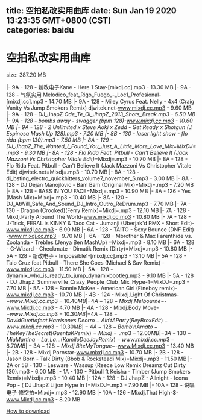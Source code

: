 
title: 空拍私改实用曲库
date: Sun Jan 19 2020 13:23:35 GMT+0800 (CST)    
categories: baidu
---

# 空拍私改实用曲库
size: 387.20 MB
 
 
|- 9A - 128 - 新改电子Kane - Here 1 Stay-[mixdj.cc].mp3 - 13.30 MB
|- 9A - 128 - 气氛实用 Melodico_feat_Rigo_Fuego_-_Loc1_Profesional-[mixdj.cc].mp3 - 14.70 MB
|- 9A - 128 - Miley Cyrus Feat. Nelly - 4x4 (Craig Vanity Vs Jump Smokers Remix)  djwitek.net-www.mixdj.cc.mp3 - 9.60 MB
|- 9A - 128 - DJ_JhapZ _Ode_Te_Oi_JhapZ_2013_Shots_Break.mp3 - 6.50 MB
|- 9A - 128 - bombs away - swagger (bpm 128)-www.mixdj.cc.mp3 - 10.60 MB
|- 9A - 128 - 2 Unlimited x Steve Aoki x Zedd - Get Ready x Shotgun (J. Espinosa Mash Up 128).mp3 - 7.20 MB
|- 8B - 130 - laser light show - flo rida (bpm 130).mp3 - 7.50 MB
|- 8A - 129 - DJ_JhapZ_The_Wanted_I_Found_You_Just_A_Little_More_Love_Mix=MixDJ=.mp3 - 9.30 MB
|- 8A - 128 - Flo Rida Feat. Pitbull - Can't Believe It (Jack Mazzoni Vs Christopher Vitale Edit)_=Mixdj=.mp3 - 10.70 MB
|- 8A - 128 - Flo Rida Feat. Pitbull - Can't Believe It (Jack Mazzoni Vs Christopher Vitale Edit)  djwitek.net=Mixdj=.mp3 - 10.70 MB
|- 8A - 128 - dj_bsting_electro_quickhitters_volume7_november_S.mp3 - 3.00 MB
|- 8A - 128 - DJ Dejan Manojlovic - Bam Bam (Original Mix)=Mixdj=.mp3 - 7.20 MB
|- 8A - 128 - BASS IN YOU FACE=Mixdj=.mp3 - 10.90 MB
|- 8A - 126 - Yes (Mash Mix)=Mixdj=.mp3 - 10.40 MB
|- 8A - 120 - DJ_AtWill_Safe_And_Sound_DJ_Intro_Outro_ReDrum.mp3 - 7.70 MB
|- 7A - 130 - Dragon (Crooked)(Ferry Remix)=Mixdj=.mp3 - 12.10 MB
|- 7A - 128 - Mixdj.Party Around The World-www.mixdj.cc.mp3 - 10.80 MB
|- 7A - 128 - J-Trick, FERAL is KINKY & Taco Cat - Jumanji (Uberjak'd RMX - Short Edit)-www.mixdj.cc.mp3 - 6.90 MB
|- 6A - 128 - TAITO - Sexy Bounce (DNF Edit) -www.mixdj.cc.mp3 - 9.70 MB
|- 6A - 128 - Mbrother & Max Farenthide vs. Zoolanda - Trebles (Jenya Ben MashUp) =Mixdj=.mp3 - 8.10 MB
|- 6A - 128 - G-Wizard - Checkmate - Dimatik Remix (Dirty)=Mixdj=.mp3 - 10.80 MB
|- 5A - 128 - 新改电子 - Impossible1-[mixdj.cc].mp3 - 13.10 MB
|- 5A - 128 - Taio Cruz feat Pitbull - There She Goes (Michael & Sav Remix) -www.mixdj.cc.mp3 - 11.50 MB
|- 5A - 128 - dynamix_who_is_ready_to_jump_dynamixbootleg.mp3 - 9.10 MB
|- 5A - 128 - DJ_JhapZ_Summerville_Crazy_People_Club_Mix_Hype-1=MixDJ=.mp3 - 7.70 MB
|- 5A - 128 - Bonnie McKee - American Girl (Fineboy remix)-www.mixdj.cc.mp3 - 10.70 MB
|- 4B - 124 - Mixdj.Light Of Christmas-$-www.Mixdj.cc.mp3 - 10.40 MB
|- 4A - 128 - Mixdj.Melbourne-$-www.Mixdj.cc.mp3 - 4.70 MB
|- 4A - 128 - Mixdj.Body Move-$-www.Mixdj.cc.mp3 - 10.30 MB
|- 4A - 128 - David Guetta feat. Harrison vs. Deorro - Ain't A Party (ReyBrox Edit)-www.mixdj.cc.mp3 - 10.30 MB
|- 4A - 128 - Bomb 'n Amato - The Key The Secret (Guenta K Remix)=Mixdj=.mp3 - 12.00 MB
|- 3A - 130 - Mia Martina - La, La... (KamiloDeeJay Remix) -www.mixdj.cc.mp3 - 8.70 MB
|- 3A - 128 - Mixdj.Bite My Tongue-$-www.Mixdj.cc.mp3 - 13.40 MB
|- 2B - 128 - Mixdj.Pornstar-www.mixdj.cc.mp3 - 10.70 MB
|- 2B - 128 - Jason Born - Talk Dirty (Bbob & Rocksteadi Mix)=Mixdj=.mp3 - 11.50 MB
|- 2A or 5B - 130 - Lesware - Wassup (Reece Low Remix Dreamz Cut Dirty 130).mp3 - 6.00 MB
|- 1A - 130 - Pitbull ft Keisha - Timber (Jump Smokers Remix)=Mixdj=.mp3 - 10.40 MB
|- 12A - 128 - DJ JhapZ - Allnight - Icona Pop - ( DJ JhapZ Liljon Hype In )=MixDJ=.mp3 - 7.90 MB
|- 10A - 128 - 说唱电子  修空拍=Mixdj=.mp3 - 12.90 MB
|- 10A - 126 - Mixdj.That High-$-www.Mixdj.cc.mp3 - 8.20 MB

[How to download](https://bpcam.bemobtrk.com/go/2ceec3aa-1ca2-46d6-b9ff-aaa5c184517c?jno=15)